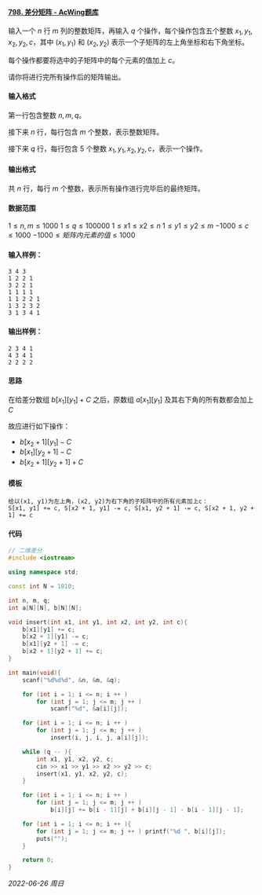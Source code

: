 #### [798. 差分矩阵 - AcWing题库](https://www.acwing.com/problem/content/800/)

输入一个 $n$ 行 $m$ 列的整数矩阵，再输入 $q$ 个操作，每个操作包含五个整数 $x_1,y_1,x_2,y_2,c$，其中 $(x_1,y_1)$ 和 $(x_2,y_2)$ 表示一个子矩阵的左上角坐标和右下角坐标。

每个操作都要将选中的子矩阵中的每个元素的值加上 $c$。

请你将进行完所有操作后的矩阵输出。

#### 输入格式

第一行包含整数 $n,m,q$。

接下来 $n$ 行，每行包含 $m$ 个整数，表示整数矩阵。

接下来 $q$ 行，每行包含 $5$ 个整数 $x_1,y_1,x_2,y_2,c$，表示一个操作。

#### 输出格式

共 $n$ 行，每行 $m$ 个整数，表示所有操作进行完毕后的最终矩阵。

#### 数据范围

$1≤n,m≤1000$
$1≤q≤100000$
$1≤x1≤x2≤n$
$1≤y1≤y2≤m$
$−1000≤c≤1000$
$−1000≤矩阵内元素的值≤1000$

#### 输入样例：

```
3 4 3
1 2 2 1
3 2 2 1
1 1 1 1
1 1 2 2 1
1 3 2 3 2
3 1 3 4 1
```

#### 输出样例：

```
2 3 4 1
4 3 4 1
2 2 2 2
```

#### 思路

在给差分数组 $b[x_1][y_1] + C$ 之后，原数组 $a[x_1][y_1]$ 及其右下角的所有数都会加上 $C$

故应进行如下操作：

- $b[x_2 + 1][y_1] - C$
- $b[x_1][y_2 + 1] - C$
- $b[x_2 + 1][y_2 + 1] + C$

#### 模板

```
给以(x1, y1)为左上角，(x2, y2)为右下角的子矩阵中的所有元素加上c：
S[x1, y1] += c, S[x2 + 1, y1] -= c, S[x1, y2 + 1] -= c, S[x2 + 1, y2 + 1] += c
```

#### 代码

```cpp
// 二维差分
#include <iostream>

using namespace std;

const int N = 1010;

int n, m, q;
int a[N][N], b[N][N];

void insert(int x1, int y1, int x2, int y2, int c){
    b[x1][y1] += c;
    b[x2 + 1][y1] -= c;
    b[x1][y2 + 1] -= c;
    b[x2 + 1][y2 + 1] += c;
}

int main(void){
    scanf("%d%d%d", &n, &m, &q);

    for (int i = 1; i <= n; i ++ )
        for (int j = 1; j <= m; j ++ )
            scanf("%d", &a[i][j]);

    for (int i = 1; i <= n; i ++ )
        for (int j = 1; j <= m; j ++ )
            insert(i, j, i, j, a[i][j]);

    while (q -- ){
        int x1, y1, x2, y2, c;
        cin >> x1 >> y1 >> x2 >> y2 >> c;
        insert(x1, y1, x2, y2, c);
    }

    for (int i = 1; i <= n; i ++ )
        for (int j = 1; j <= m; j ++ )
            b[i][j] += b[i - 1][j] + b[i][j - 1] - b[i - 1][j - 1];

    for (int i = 1; i <= n; i ++ ){
        for (int j = 1; j <= m; j ++ ) printf("%d ", b[i][j]);
        puts("");
    }

    return 0;
}
```


*2022-06-26 周日*